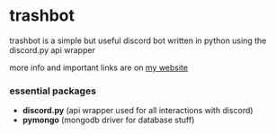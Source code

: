 # trashbot 

trashbot is a simple but useful discord bot written in python using the discord.py api wrapper

more info and important links are on [my website](https://elisttm.space/trashbot)

### essential packages

* **discord.py** (api wrapper used for all interactions with discord)
* **pymongo** (mongodb driver for database stuff)
